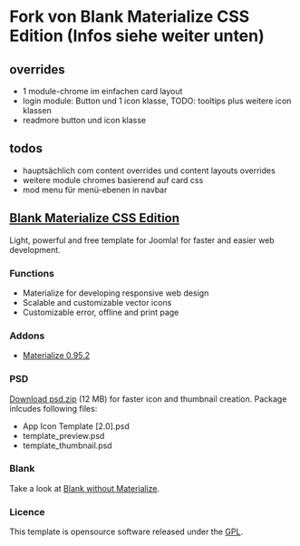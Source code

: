 # Fork von Blank Materialize CSS Edition (Infos siehe weiter unten)

## overrides
* 1 module-chrome im einfachen card layout
* login module: Button und 1 icon klasse, TODO: tooltips plus weitere icon klassen
* readmore button und icon klasse

## todos
* hauptsächlich com content overrides und content layouts overrides
* weitere module chromes basierend auf card css 
* mod menu für menü-ebenen in navbar

## [Blank Materialize CSS Edition](http://blank.vc)

Light, powerful and free template for Joomla!
for faster and easier web development.

### Functions

* Materialize for developing responsive web design
* Scalable and customizable vector icons
* Customizable error, offline and print page

### Addons 

* [Materialize 0.95.2](http://materializecss.com/)

### PSD

[Download psd.zip](http://itr.im/psd) (12 MB) for faster icon and thumbnail creation. Package inlcudes following files:

* App Icon Template [2.0].psd
* template_preview.psd
* template_thumbnail.psd

### Blank

Take a look at [Blank without Materialize](https://github.com/Bloggerschmidt/Blank).

### Licence

This template is opensource software released under the [GPL](http://www.gnu.org/licenses/gpl-2.0.txt).


